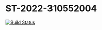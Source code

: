 # ST-2022-310552004
[![Build Status](https://app.travis-ci.com/eric31311/ST-2022-310552004.svg?branch=main)](https://app.travis-ci.com/eric31311/ST-2022-310552004)
